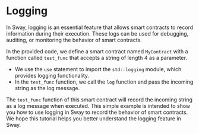 # Logging

In Sway, logging is an essential feature that allows smart contracts to record information during their execution. These logs can be used for debugging, auditing, or monitoring the behavior of smart contracts.

In the provided code, we define a smart contract named `MyContract` with a function called `test_func` that accepts a string of length 4 as a parameter.
- We use the `use` statement to import the `std::logging` module, which provides logging functionality.
- In the `test_func` function, we call the `log` function and pass the incoming string as the log message.

The `test_func` function of this smart contract will record the incoming string as a log message when executed. This simple example is intended to show you how to use logging in Sway to record the behavior of smart contracts. We hope this tutorial helps you better understand the logging feature in Sway.
